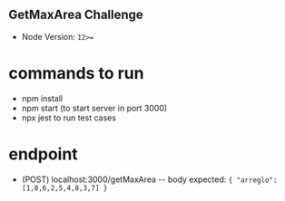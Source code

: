 ## GetMaxArea Challenge 
- Node Version: `12>=`
# commands to run
- npm install
- npm start (to start server in port 3000)
- npx jest to run test cases

# endpoint
- (POST) localhost:3000/getMaxArea
-- body expected: `{
    "arreglo": [1,8,6,2,5,4,8,3,7]
}`